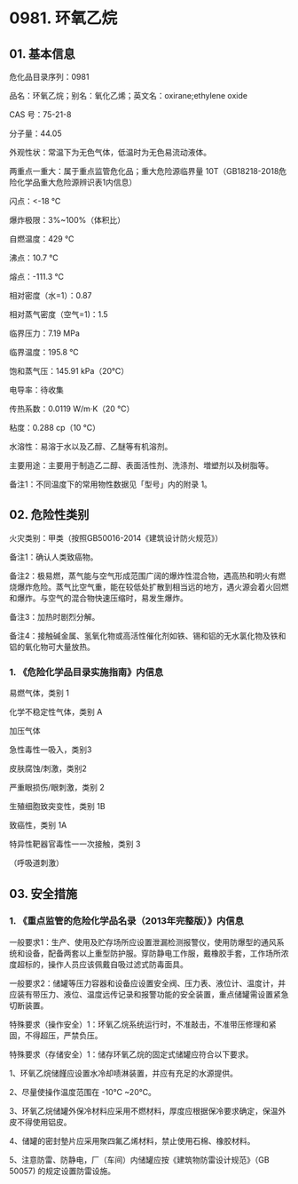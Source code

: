 # 0981. 环氧乙烷

## 01. 基本信息

危化品目录序列：0981

品名：环氧乙烷；别名：氧化乙烯；英文名：oxirane;ethylene oxide

CAS 号：75-21-8

分子量：44.05

外观性状：常温下为无色气体，低温时为无色易流动液体。

两重点一重大：属于重点监管危化品；重大危险源临界量 10T（GB18218-2018危险化学品重大危险源辨识表1内信息）

闪点：<-18 ℃

爆炸极限：3%~100%（体积比）

自燃温度：429 ℃

沸点：10.7 ℃

熔点：-111.3 ℃

相对密度（水=1）：0.87

相对蒸气密度（空气=1)：1.5

临界压力：7.19 MPa

临界温度：195.8 ℃

饱和蒸气压：145.91 kPa（20℃）

电导率：待收集

传热系数：0.0119 W/m·K（20 ℃）

粘度：0.288 cp（10 ℃）

水溶性：易溶于水以及乙醇、乙醚等有机溶剂。

主要用途：主要用于制造乙二醇、表面活性剂、洗涤剂、増塑剂以及树脂等。

备注1：不同温度下的常用物性数据见「型号」内的附录 1。

## 02. 危险性类别

火灾类别：甲类（按照GB50016-2014《建筑设计防火规范》）

备注1：确认人类致癌物。

备注2：极易燃，蒸气能与空气形成范围广阔的爆炸性混合物，遇高热和明火有燃烧爆炸危险。蒸气比空气重，能在较低处扩散到相当远的地方，遇火源会着火回燃和爆炸。与空气的混合物快速压缩时，易发生爆炸。

备注3：加热时剧烈分解。

备注4：接触碱金属、氢氧化物或高活性催化剂如铁、锡和铝的无水氯化物及铁和铝的氧化物可大量放热。

### 1. 《危险化学品目录实施指南》内信息

易燃气体，类别 1

化学不稳定性气体，类别 A 

加压气体

急性毒性一吸入，类别3 

皮肤腐蚀/刺激，类别2 

严重眼损伤/眼刺激，类别 2 

生殖细胞致突变性，类别 1B 

致癌性，类别 1A

特异性靶器官毒性一一次接触，类别 3

（呼吸道刺激）

## 03. 安全措施

### 1. 《重点监管的危险化学品名录（2013年完整版）》内信息

一般要求1：生产、使用及贮存场所应设置泄漏检测报警仪，使用防爆型的通风系统和设备，配备两套以上重型防护服。穿防静电工作服，戴橡胶手套，工作场所浓度超标的，操作人员应该佩戴自吸过滤式防毒面具。

一般要求2：储罐等压力容器和设备应设置安全阀、压力表、液位计、温度计，并应装有带压力、液位、温度远传记录和报警功能的安全装置，重点储罐需设置紧急切断装置。

特殊要求（操作安全）1：环氧乙烷系统运行时，不准敲击，不准带压修理和紧固，不得超压，严禁负压。

特殊要求（存储安全）1：储存环氧乙烷的固定式储罐应符合以下要求。

1、环氧乙烷储饉应设置水冷却啧淋装置，并应有充足的水源提供。

2、尽量使操作温度范围在 -10℃ ~20℃。

3、环氧乙烷储罐外保冷材料应采用不燃材料，厚度应根据保冷要求确定，保温外皮不得使用铝皮。

4、储罐的密封墊片应采用聚四氟乙烯材料，禁止使用石棉、橡胶材料。

5、注意防雷、防静电，厂（车间）内储罐应按《建筑物防雷设计规范》（GB 50057) 的规定设置防雷设施。
